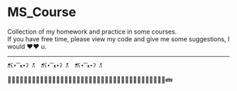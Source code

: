 # MS_Course

Collection of my homework and practice in some courses.  
If you have free time, please view my code and give me some suggestions, I would ❤️❤️ u.
      
    
- - - 
      
    
`ก็็็็็็็็็็็็็ʕ•͡ᴥ•ʔ ก้้้้้้้้้้้  ก็็็็็็็็็็็็็ʕ•͡ᴥ•ʔ ก้้้้้้้้้้้  ก็็็็็็็็็็็็็ʕ•͡ᴥ•ʔ ก้้้้้้้้้้้`  
    

👦👧👨👩👴👵👶👱👮👲👳👷👸💂🎅👰👼💆💇🙍🙎🙅🙆💁🙋🙇🙌🙏👤👥🚶🏃👯💃👫👬👭💏💑👪  
  


